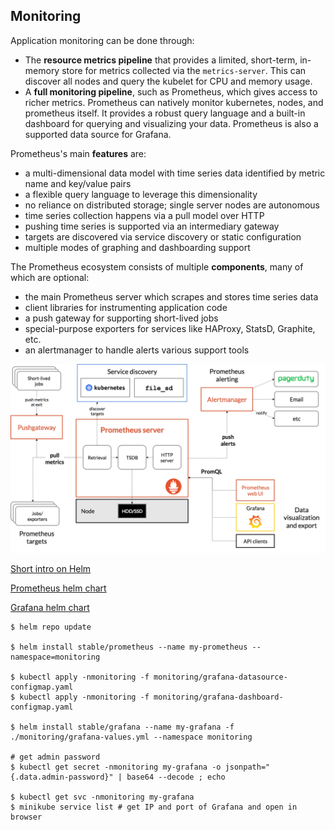 ## Monitoring

Application monitoring can be done through:

* The **resource metrics pipeline** that provides a limited, short-term, in-memory store for metrics collected via the `metrics-server`. This can discover all nodes and query the kubelet for CPU and memory usage.
* A **full monitoring pipeline**, such as Prometheus, which gives access to richer metrics. Prometheus can natively monitor kubernetes, nodes, and prometheus itself. It provides a robust query language and a built-in dashboard for querying and visualizing your data. Prometheus is also a supported data source for Grafana.

Prometheus's main **features** are:

* a multi-dimensional data model with time series data identified by metric name and key/value pairs
* a flexible query language to leverage this dimensionality
* no reliance on distributed storage; single server nodes are autonomous
* time series collection happens via a pull model over HTTP
* pushing time series is supported via an intermediary gateway
* targets are discovered via service discovery or static configuration
* multiple modes of graphing and dashboarding support

The Prometheus ecosystem consists of multiple **components**, many of which are optional:

* the main Prometheus server which scrapes and stores time series data
* client libraries for instrumenting application code
* a push gateway for supporting short-lived jobs
* special-purpose exporters for services like HAProxy, StatsD, Graphite, etc.
* an alertmanager to handle alerts
various support tools

![Prometheus Architecture](../images/prometheus.png "Prometheus Architecture")

[Short intro on Helm](./helm.md)

[Prometheus helm chart](https://github.com/kubernetes/charts/tree/master/stable/prometheus)

[Grafana helm chart](https://github.com/kubernetes/charts/tree/master/stable/grafana)

```
$ helm repo update

$ helm install stable/prometheus --name my-prometheus --namespace=monitoring

$ kubectl apply -nmonitoring -f monitoring/grafana-datasource-configmap.yaml
$ kubectl apply -nmonitoring -f monitoring/grafana-dashboard-configmap.yaml

$ helm install stable/grafana --name my-grafana -f ./monitoring/grafana-values.yml --namespace monitoring

# get admin password
$ kubectl get secret -nmonitoring my-grafana -o jsonpath="{.data.admin-password}" | base64 --decode ; echo

$ kubectl get svc -nmonitoring my-grafana
$ minikube service list # get IP and port of Grafana and open in browser
```